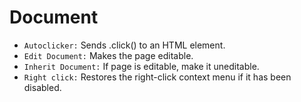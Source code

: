 # Document

- `Autoclicker:` Sends .click() to an HTML element.
- `Edit Document:` Makes the page editable.
- `Inherit Document:` If page is editable, make it uneditable.
- `Right click:` Restores the right-click context menu if it has been disabled.
